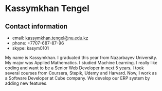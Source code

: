 # Kassymkhan Tengel
## Contact information
*  email: kassymkhan.tengel@nu.edu.kz
*  phone: +7707-687-87-96
*  skype: kasym0101


My name is Kassymkhan. I graduated this year from Nazarbayev University. My major was Applied Mathematics. 
I studied Machine Learning. I really like coding and want to be a Senior Web Developer in next 5 years. I took several courses from Coursera, Stepik, Udemy and Harvard. 
Now, I work as a Software Developer at Cube company. We develop our ERP system by adding new features. 

